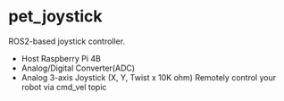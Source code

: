 # pet_joystick
ROS2-based joystick controller.
* Host Raspberry Pi 4B
* Analog/Digital Converter(ADC)
* Analog 3-axis Joystick (X, Y, Twist x 10K ohm)
Remotely control your robot via cmd_vel topic
